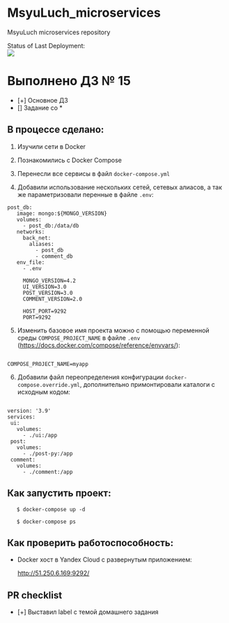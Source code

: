 # MsyuLuch_microservices
MsyuLuch microservices repository

Status of Last Deployment: <br>
<img src="https://github.com/Otus-DevOps-22-08/MsyuLuch_microservices/actions/workflows/%20run-tests.yml/badge.svg"><br>

# Выполнено ДЗ № 15

 - [+] Основное ДЗ
 - [] Задание со *

## В процессе сделано:

 1. Изучили сети в Docker

 2. Познакомились с Docker Compose

 3. Перенесли все сервисы в файл `docker-compose.yml`

 4. Добавили использование нескольких сетей, сетевых алиасов, а так же параметризовали перенные в файле `.env`:

 ```
 post_db:
    image: mongo:${MONGO_VERSION}
    volumes:
      - post_db:/data/db
    networks:
      back_net:
        aliases:
          - post_db
          - comment_db
    env_file:
      - .env
 ```

 ```
      MONGO_VERSION=4.2
      UI_VERSION=3.0
      POST_VERSION=3.0
      COMMENT_VERSION=2.0

      HOST_PORT=9292
      PORT=9292
 ```

 5. Изменить базовое имя проекта можно с помощью переменной среды `COMPOSE_PROJECT_NAME` в файле `.env`  (https://docs.docker.com/compose/reference/envvars/):

 ```

 COMPOSE_PROJECT_NAME=myapp

 ```
 6. Добавили файл переопределения конфигурации `docker-compose.override.yml`, дополнительно примонтировали каталоги с исходным кодом:

 ```

version: '3.9'
services:
  ui:
    volumes:
      - ./ui:/app
  post:
    volumes:
      - ./post-py:/app
  comment:
    volumes:
      - ./comment:/app
 ```

## Как запустить проект:

```
   $ docker-compose up -d

   $ docker-compose ps
```

## Как проверить работоспособность:

  - Docker хост в Yandex Cloud с развернутым приложением:

    http://51.250.6.169:9292/

## PR checklist
 - [+] Выставил label с темой домашнего задания
